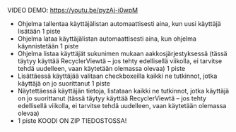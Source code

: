 VIDEO DEMO: https://youtu.be/pyzAj-i0wpM


- Ohjelma tallentaa käyttäjälistan automaattisesti aina, kun uusi käyttäjä lisätään
1 piste
- Ohjelma lataa käyttäjälistan automaattisesti aina, kun ohjelma käynnistetään
1 piste
- Ohjelma listaa käyttäjät sukunimen mukaan aakkosjärjestyksessä (tässä täytyy käyttää RecyclerViewtä – jos tehty edellisellä viikolla, ei tarvitse tehdä uudelleen, vaan käytetään olemassa olevaa)
1 piste
- Lisättäessä käyttäjää valitaan checkboxeilla kaikki ne tutkinnot, jotka käyttäjä  on jo suorittanut
1 piste
- Näytettäessä käyttäjän tietoja, listataan kaikki ne tutkinnot, jotka käyttäjä on jo suorittanut (tässä täytyy käyttää RecyclerViewtä – jos tehty edellisellä viikolla, ei tarvitse tehdä uudelleen, vaan käytetään olemassa olevaa) 
- 1 piste
KOODI ON ZIP TIEDOSTOSSA!
